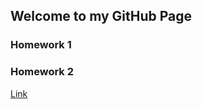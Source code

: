 ## Welcome to my GitHub Page

### Homework 1
### Homework 2

[Link](https://moodle.boun.edu.tr/login/login/)
